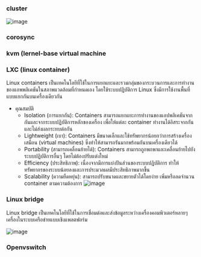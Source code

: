 ### cluster
  
![image](https://github.com/Karritus/X-Ops/assets/148041642/d646cfb8-69aa-4fb5-b1e2-57e955777190)

### corosync

### kvm (lernel-base virtual machine

### LXC (linux container)

Linux containers เป็นเทคโนโลยีที่ใช้ในการแยกแยะและรวมกลุ่มของกระบวนการและการทำงานของแอพพลิเคชันในสภาพแวดล้อมที่กำหนดเอง โดยใช้ระบบปฏิบัติการ Linux ซึ่งมีการใช้งานพื้นที่แบบแยกกันบนเครื่องเดียวกัน

* คุณสมบัติ
  * Isolation (การแยกกัน): Containers สามารถแยกแยะการทำงานของแอปพลิเคชันจากกันและจากระบบปฏิบัติการหลักของเครื่อง เพื่อให้แต่ละ container ทำงานได้อิสระจากกันและไม่ส่งผลกระทบต่อกัน
  * Lightweight (เบา): Containers มีขนาดเล็กและใช้ทรัพยากรน้อยกว่าการสร้างเครื่องเสมือน (virtual machines) ซึ่งทำให้สามารถรันมากพร้อมกันบนเครื่องเดียวได้
  * Portability (สามารถเคลื่อนย้ายได้): Containers สามารถถูกพกพาและเคลื่อนย้ายไปยังระบบปฏิบัติการอื่นๆ โดยไม่ต้องปรับแต่งใหม่
  * Efficiency (ประสิทธิภาพ): เนื่องจากมีการแบ่งปันส่วนของระบบปฏิบัติการ ทำให้ทรัพยากรของระบบน้อยลงและการประมวลผลมีประสิทธิภาพมากขึ้น
  * Scalability (ความยืดหยุ่น): สามารถปรับขนาดและขยายตัวได้โดยง่าย เพิ่มหรือลดจำนวน container ตามความต้องการ
![image](https://github.com/Karritus/X-Ops/assets/148041642/4360cb46-f19c-4fc8-aa14-563657f302c2)

### Linux bridge

Linux bridge เป็นเทคโนโลยีที่ใช้ในการเชื่อมต่อและส่งข้อมูลระหว่างเครื่องคอมพิวเตอร์หลายๆ เครื่องในระบบเครือข่ายแบบเชิงแพลตฟอร์ม

![image](https://github.com/Karritus/X-Ops/assets/148041642/aaf30aa2-f068-4875-a876-314e35958b78)

### Openvswitch
